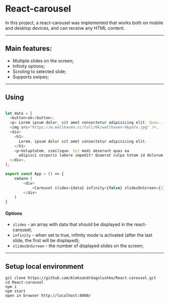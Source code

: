 # React-carousel

In this project, a react-carousel was implemented that works both on mobile and desktop devices, and can receive any HTML content.
 ____________________________________________________________________________
 
## Main features:
 * Multiple slides on the screen;
 * Infinity options;
 * Scroling to selected slide;
 * Supports swipes;
 ____________________________________________________________________________
 
## Using
```js

let data = [ 
  <button>ok</button>, 
  <p> Lorem ipsum dolor, sit amet consectetur adipisicing elit. Quas... </p>,
  <img src="https://w.wallhaven.cc/full/6k/wallhaven-6kpo7x.jpg" />,
  <div>
    <h1>
      Lorem, ipsum dolor sit amet consectetur adipisicing elit. 
    </h1>
    <p>Voluptatem, similique. Sit modi deserunt quas ea
      adipisci corporis labore impedit? Quaerat culpa totam id dolorum expedita explicabo quia possimus quisquam.</p>
  </div>,
];

export const App = () => {
    return (
        <div>
            <Carousel slides={data} infinity={false} slidesOnScreen={1} />
        </div>
    )
}
```
#### Options
* `slides` - an array with data that should be displayed in the react-carousel;
* `infinity` - when set to true, infinity mode is activated (after the last slide, the first will be displayed);
* `slidesOnScreen` - the number of displayed slides on the screen;

 ____________________________________________________________________________
 
 ## Setup local environment
  ```
 git clone https://github.com/AleksandrGogolushko/React-carousel.git
 cd React-carousel
 npm i 
 npm start
 open in browser http://localhost:8080/
 ```
 
 
